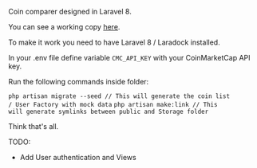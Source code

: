 Coin comparer designed in Laravel 8.

You can see a working copy <a href="http://www.agustinbottos.com.ar/laravel/">here</a>.

To make it work you need to have Laravel 8 / Laradock installed.

In your .env file define variable <code>CMC_API_KEY</code> with your CoinMarketCap API key.

Run the following commands inside folder:

<code>php artisan migrate --seed // This will generate the coin list / User Factory with mock data</code>
<code>php artisan make:link // This will generate symlinks between public and Storage folder</code>

Think that's all.

TODO:
* Add User authentication and Views
